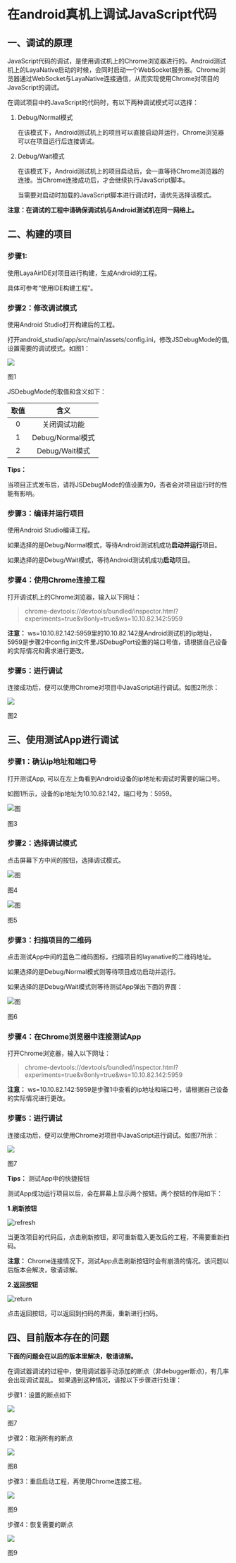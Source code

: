 # 在android真机上调试JavaScript代码

## 一、调试的原理

JavaScript代码的调试，是使用调试机上的Chrome浏览器进行的。Android测试机上的LayaNative启动的时候，会同时启动一个WebSocket服务器。Chrome浏览器通过WebSocket与LayaNative连接通信，从而实现使用Chrome对项目的JavaScript的调试。


在调试项目中的JavaScript的代码时，有以下两种调试模式可以选择：

1. Debug/Normal模式

    在该模式下，Android测试机上的项目可以直接启动并运行，Chrome浏览器可以在项目运行后连接调试。

2. Debug/Wait模式

    在该模式下，Android测试机上的项目启动后，会一直等待Chrome浏览器的连接。当Chrome连接成功后，才会继续执行JavaScript脚本。
    
    当需要对启动时加载的JavaScript脚本进行调试时，请优先选择该模式。


**注意：在调试的工程中请确保调试机与Android测试机在同一网络上。**

## 二、构建的项目

### 步骤1: 

使用LayaAirIDE对项目进行构建，生成Android的工程。

具体可参考“使用IDE构建工程”。

### 步骤2：修改调试模式

使用Android Studio打开构建后的工程。

打开android_studio/app/src/main/assets/config.ini，修改JSDebugMode的值,设置需要的调试模式。如图1：

![](img/android_debugmode.png)

图1

JSDebugMode的取值和含义如下：

|取值|含义|
|:--:|:--:|
|0|关闭调试功能|
|1|Debug/Normal模式|
|2|Debug/Wait模式|

**Tips：**

当项目正式发布后，请将JSDebugMode的值设置为0，否者会对项目运行时的性能有影响。

### 步骤3：编译并运行项目

使用Android Studio编译工程。

如果选择的是Debug/Normal模式，等待Android测试机成功**启动并运行**项目。

如果选择的是Debug/Wait模式，等待Android测试机成功**启动**项目。

### 步骤4：使用Chrome连接工程

打开调试机上的Chrome浏览器，输入以下网址：

>chrome-devtools://devtools/bundled/inspector.html?experiments=true&v8only=true&ws=10.10.82.142:5959

**注意：** ws=10.10.82.142:5959里的10.10.82.142是Android测试机的ip地址，5959是步骤2中config.ini文件里JSDebugPort设置的端口号值，请根据自己设备的实际情况和需求进行更改。

### 步骤5：进行调试

连接成功后，便可以使用Chrome对项目中JavaScript进行调试。如图2所示：

![](img/debug_connected.png)

图2


## 三、使用测试App进行调试

### 步骤1：确认ip地址和端口号

打开测试App, 可以在左上角看到Android设备的ip地址和调试时需要的端口号。

如图1所示，设备的ip地址为10.10.82.142，端口号为：5959。

![图](img/app_ip_port.png)

图3

### 步骤2：选择调试模式

点击屏幕下方中间的按钮，选择调试模式。

![图](img/debug_wait.png)

图4

![图](img/debug_normal.png)

图5


### 步骤3：扫描项目的二维码

点击测试App中间的蓝色二维码图标，扫描项目的layanative的二维码地址。

如果选择的是Debug/Normal模式则等待项目成功启动并运行。

如果选择的是Debug/Wait模式则等待测试App弹出下面的界面：

![图](img/chrome_connect.png)

图6

### 步骤4：在Chrome浏览器中连接测试App

打开Chrome浏览器，输入以下网址：

>chrome-devtools://devtools/bundled/inspector.html?experiments=true&v8only=true&ws=10.10.82.142:5959

**注意：** ws=10.10.82.142:5959是步骤1中查看的ip地址和端口号，请根据自己设备的实际情况进行更改。

### 步骤5：进行调试

连接成功后，便可以使用Chrome对项目中JavaScript进行调试。如图7所示：

![](img/debug_connected.png)

图7

**Tips：** 测试App中的快捷按钮

测试App成功运行项目以后，会在屏幕上显示两个按钮。两个按钮的作用如下：

**1.刷新按钮**

![refresh](img/refresh.png)

当更改项目的代码后，点击刷新按钮，即可重新载入更改后的工程，不需要重新扫码。

**注意：** Chrome连接情况下，测试App点击刷新按钮时会有崩溃的情况。该问题以后版本会解决，敬请谅解。

**2.返回按钮**

![return](img/return.png)

点击返回按钮，可以返回到扫码的界面，重新进行扫码。



## 四、目前版本存在的问题

**下面的问题会在以后的版本里解决，敬请谅解。**


在调试器调试的过程中，使用调试器手动添加的断点（非debugger断点)，有几率会出现调试混乱。
如果遇到这种情况，请按以下步骤进行处理：

步骤1：设置的断点如下

![](img/7.png)

图7

步骤2：取消所有的断点

![](img/8.png)

图8

步骤3：重启启动工程，再使用Chrome连接工程。

![](img/9.png)

图9

步骤4：恢复需要的断点

![](img/7.png)

图9